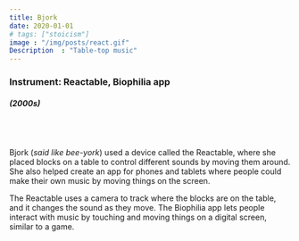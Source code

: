 ```yaml
---
title: Bjork
date: 2020-01-01
# tags: ["stoicism"]
image : "/img/posts/react.gif"
Description  : "Table-top music"
---
```


### Instrument: **Reactable, Biophilia app**

##### (2000s)

## &nbsp;

Bjork (*said like bee-york*) used a device called the Reactable, where she placed blocks on a table to control different sounds by moving them around. She also helped create an app for phones and tablets where people could make their own music by moving things on the screen.

The Reactable uses a camera to track where the blocks are on the table, and it changes the sound as they move. The Biophilia app lets people interact with music by touching and moving things on a digital screen, similar to a game.